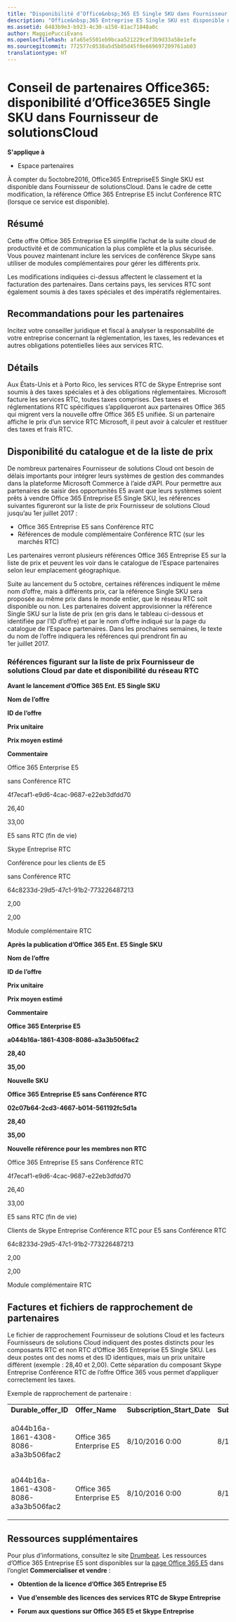 ```yaml
---
title: "Disponibilité d’Office&nbsp;365 E5 Single SKU dans Fournisseur de solutions&nbsp;Cloud | Espace partenaires"
description: "Office&nbsp;365 Entreprise E5 Single SKU est disponible dans Fournisseur de solutions&nbsp;Cloud et inclut Conférence RTC."
ms.assetid: 6483b9e3-b923-4c30-a150-81ac71848a0c
author: MaggiePucciEvans
ms.openlocfilehash: afa65e5501eb9bcaa521229cef3b9d33a58e1efe
ms.sourcegitcommit: 772577c0538a5d5b05d45f0e669697209761ab03
translationtype: HT
---
```

# <a name="office-365-partner-advisory-office-365-e5-single-sku-availability-in-csp"></a>Conseil de partenaires Office365: disponibilité d’Office365E5 Single SKU dans Fournisseur de solutionsCloud

**S'applique à**

-  Espace partenaires

À compter du 5octobre2016, Office365 EntrepriseE5 Single SKU est disponible dans Fournisseur de solutionsCloud. Dans le cadre de cette modification, la référence Office&nbsp;365 Entreprise&nbsp;E5 inclut Conférence RTC (lorsque ce service est disponible).

## <a name="summary"></a>Résumé


Cette offre Office&nbsp;365 Entreprise&nbsp;E5 simplifie l’achat de la suite cloud de productivité et de communication la plus complète et la plus sécurisée. Vous pouvez maintenant inclure les services de conférence Skype sans utiliser de modules complémentaires pour gérer les différents prix.

Les modifications indiquées ci-dessus affectent le classement et la facturation des partenaires. Dans certains pays, les services&nbsp;RTC sont également soumis à des taxes spéciales et des impératifs réglementaires.

## <a name="partner-recommendations"></a>Recommandations pour les partenaires


Incitez votre conseiller juridique et fiscal à analyser la responsabilité de votre entreprise concernant la réglementation, les taxes, les redevances et autres obligations potentielles liées aux services&nbsp;RTC.

## <a name="details"></a>Détails


Aux États-Unis et à Porto Rico, les services&nbsp;RTC de Skype Entreprise sont soumis à des taxes spéciales et à des obligations réglementaires. Microsoft facture les services&nbsp;RTC, toutes taxes comprises. Des taxes et réglementations&nbsp;RTC spécifiques s’appliqueront aux partenaires Office&nbsp;365 qui migrent vers la nouvelle offre Office&nbsp;365&nbsp;E5 unifiée. Si un partenaire affiche le prix d’un service&nbsp;RTC Microsoft, il peut avoir à calculer et restituer des taxes et frais&nbsp;RTC.

## <a name="price-list-and-catalog-availability"></a>Disponibilité du catalogue et de la liste de prix


De nombreux partenaires Fournisseur de solutions&nbsp;Cloud ont besoin de délais importants pour intégrer leurs systèmes de gestion des commandes dans la plateforme Microsoft Commerce à l’aide d’API. Pour permettre aux partenaires de saisir des opportunités&nbsp;E5 avant que leurs systèmes soient prêts à vendre Office&nbsp;365 Entreprise&nbsp;E5 Single SKU, les références suivantes figureront sur la liste de prix Fournisseur de solutions&nbsp;Cloud jusqu’au 1er&nbsp;juillet&nbsp;2017&nbsp;:

-   Office&nbsp;365 Entreprise&nbsp;E5 sans Conférence&nbsp;RTC
-   Références de module complémentaire Conférence&nbsp;RTC (sur les marchés&nbsp;RTC)

Les partenaires verront plusieurs références Office&nbsp;365 Entreprise&nbsp;E5 sur la liste de prix et peuvent les voir dans le catalogue de l’Espace partenaires selon leur emplacement géographique.

Suite au lancement du 5&nbsp;octobre, certaines références indiquent le même nom d’offre, mais à différents prix, car la référence Single SKU sera proposée au même prix dans le monde entier, que le réseau&nbsp;RTC soit disponible ou non. Les partenaires doivent approvisionner la référence Single SKU sur la liste de prix (en gris dans le tableau ci-dessous et identifiée par l’ID d’offre) et par le nom d’offre indiqué sur la page du catalogue de l’Espace partenaires. Dans les prochaines semaines, le texte du nom de l’offre indiquera les références qui prendront fin au 1er&nbsp;juillet&nbsp;2017.

### <a name="skus-appearing-on-the-csp-price-list-by-date-and-pstn-availability"></a>Références figurant sur la liste de prix Fournisseur de solutions&nbsp;Cloud par date et disponibilité du réseau&nbsp;RTC

**Avant le lancement d’Office 365 Ent. E5 Single SKU**

**Nom de l’offre**

**ID de l’offre**

**Prix unitaire**

**Prix moyen estimé**

**Commentaire**

Office&nbsp;365 Enterprise&nbsp;E5

sans Conférence&nbsp;RTC

4f7ecaf1-e9d6-4cac-9687-e22eb3dfdd70

26,40

33,00

E5 sans RTC (fin de vie)

Skype Entreprise RTC

Conférence pour les clients de E5

 sans Conférence RTC

64c8233d-29d5-47c1-91b2-773226487213

2,00

2,00

Module complémentaire RTC

 

**Après la publication d’Office 365 Ent. E5 Single SKU**

**Nom de l’offre**

**ID de l’offre**

**Prix unitaire**

**Prix moyen estimé**

**Commentaire**

**Office&nbsp;365 Enterprise&nbsp;E5**

**a044b16a-1861-4308-8086-a3a3b506fac2**

**28,40**

**35,00**

**Nouvelle SKU**

**Office&nbsp;365 Entreprise&nbsp;E5 sans Conférence&nbsp;RTC**

**02c07b64-2cd3-4667-b014-561192fc5d1a**

**28,40**

**35,00**

**Nouvelle référence pour les membres non RTC**

Office&nbsp;365 Entreprise&nbsp;E5 sans Conférence&nbsp;RTC

4f7ecaf1-e9d6-4cac-9687-e22eb3dfdd70

26,40

33,00

E5 sans RTC (fin de vie)

Clients de Skype Entreprise Conférence RTC pour E5 sans Conférence&nbsp;RTC

64c8233d-29d5-47c1-91b2-773226487213

2,00

2,00

Module complémentaire RTC

 

## <a href="" id="invoices-and-partner-reconciliation-files-"></a>Factures et fichiers de rapprochement de partenaires


Le fichier de rapprochement Fournisseur de solutions&nbsp;Cloud et les facteurs Fournisseurs de solutions&nbsp;Cloud indiquent des postes distincts pour les composants&nbsp;RTC et non RTC d’Office&nbsp;365 Entreprise&nbsp;E5 Single SKU. Les deux postes ont des noms et des ID identiques, mais un prix unitaire différent (exemple&nbsp;: 28,40 et 2,00). Cette séparation du composant Skype Entreprise Conférence&nbsp;RTC de l’offre Office&nbsp;365 vous permet d’appliquer correctement les taxes.

Exemple de rapprochement de partenaire&nbsp;:

<table>
<colgroup>
<col width="12%" />
<col width="12%" />
<col width="12%" />
<col width="12%" />
<col width="12%" />
<col width="12%" />
<col width="12%" />
<col width="12%" />
</colgroup>
<tbody>
<tr class="odd">
<td><strong>Durable_offer_ID</strong></td>
<td><strong>Offer_Name</strong></td>
<td><strong>Subscription_Start_Date</strong></td>
<td><strong>Subscription_End_Date</strong></td>
<td><strong>Charge_Start_Date</strong></td>
<td><strong>Charge_End_Date</strong></td>
<td><strong>Charge_Type</strong></td>
<td><strong>Unit_Price</strong></td>
</tr>
<tr class="even">
<td><p>a044b16a-1861-4308-8086-a3a3b506fac2</p></td>
<td><p>Office&nbsp;365 Enterprise&nbsp;E5</p></td>
<td><p>8/10/2016 0:00</p></td>
<td><p>8/11/2016 0:00</p></td>
<td><p>8/11/2016 0:00</p></td>
<td><p>9/10/2016 0:00</p></td>
<td><p>Frais de cycle</p></td>
<td><p>28,40</p></td>
</tr>
<tr class="odd">
<td><p>a044b16a-1861-4308-8086-a3a3b506fac2</p></td>
<td><p>Office&nbsp;365 Enterprise&nbsp;E5</p></td>
<td><p>8/10/2016 0:00</p></td>
<td><p>8/11/2016 0:00</p></td>
<td><p>8/11/2016 0:00</p></td>
<td><p>9/10/2016 0:00</p></td>
<td><p>Frais de cycle</p></td>
<td><p>2,00</p></td>
</tr>
</tbody>
</table>

 

## <a name="additional-resources"></a>Ressources supplémentaires


Pour plus d’informations, consultez le site [Drumbeat](https://drumbeat.office.com/Pages/home2016.aspx). Les ressources d’Office&nbsp;365 Entreprise&nbsp;E5 sont disponibles sur la [page Office&nbsp;365 E5](https://drumbeat.office.com/partner/pages/e5.aspx) dans l’onglet **Commercialiser et vendre**&nbsp;:

-   **Obtention de la licence d’Office&nbsp;365 Entreprise&nbsp;E5**

-   **Vue d’ensemble des licences des services&nbsp;RTC de Skype Entreprise**

-   **Forum aux questions sur Office&nbsp;365&nbsp;E5 et Skype Entreprise**

 

 



